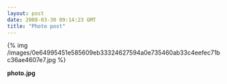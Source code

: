 ```yaml
---
layout: post
date: 2008-03-30 09:14:23 GMT
title: "Photo post"
---
```

{% img /images/0e64995451e585609eb33324627594a0e735460ab33c4eefec71bc36ae4607e7.jpg %}

<b>photo.jpg</b>